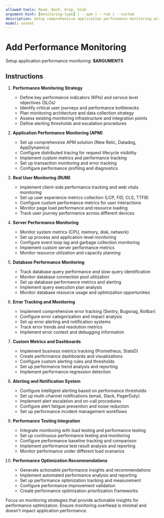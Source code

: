```yaml
---
allowed-tools: Read, Bash, Grep, Glob
argument-hint: [monitoring-type] | --apm | --rum | --custom
description: Setup comprehensive application performance monitoring with metrics, alerting, and observability
model: sonnet
---
```


# Add Performance Monitoring

Setup application performance monitoring: **$ARGUMENTS**

## Instructions

1. **Performance Monitoring Strategy**
   - Define key performance indicators (KPIs) and service level objectives (SLOs)
   - Identify critical user journeys and performance bottlenecks
   - Plan monitoring architecture and data collection strategy
   - Assess existing monitoring infrastructure and integration points
   - Define alerting thresholds and escalation procedures

2. **Application Performance Monitoring (APM)**
   - Set up comprehensive APM solution (New Relic, Datadog, AppDynamics)
   - Configure distributed tracing for request lifecycle visibility
   - Implement custom metrics and performance tracking
   - Set up transaction monitoring and error tracking
   - Configure performance profiling and diagnostics

3. **Real User Monitoring (RUM)**
   - Implement client-side performance tracking and web vitals monitoring
   - Set up user experience metrics collection (LCP, FID, CLS, TTFB)
   - Configure custom performance metrics for user interactions
   - Monitor page load performance and resource loading
   - Track user journey performance across different devices

4. **Server Performance Monitoring**
   - Monitor system metrics (CPU, memory, disk, network)
   - Set up process and application-level monitoring
   - Configure event loop lag and garbage collection monitoring
   - Implement custom server performance metrics
   - Monitor resource utilization and capacity planning

5. **Database Performance Monitoring**
   - Track database query performance and slow query identification
   - Monitor database connection pool utilization
   - Set up database performance metrics and alerting
   - Implement query execution plan analysis
   - Monitor database resource usage and optimization opportunities

6. **Error Tracking and Monitoring**
   - Implement comprehensive error tracking (Sentry, Bugsnag, Rollbar)
   - Configure error categorization and impact analysis
   - Set up error alerting and notification systems
   - Track error trends and resolution metrics
   - Implement error context and debugging information

7. **Custom Metrics and Dashboards**
   - Implement business metrics tracking (Prometheus, StatsD)
   - Create performance dashboards and visualizations
   - Configure custom alerting rules and thresholds
   - Set up performance trend analysis and reporting
   - Implement performance regression detection

8. **Alerting and Notification System**
   - Configure intelligent alerting based on performance thresholds
   - Set up multi-channel notifications (email, Slack, PagerDuty)
   - Implement alert escalation and on-call procedures
   - Configure alert fatigue prevention and noise reduction
   - Set up performance incident management workflows

9. **Performance Testing Integration**
   - Integrate monitoring with load testing and performance testing
   - Set up continuous performance testing and monitoring
   - Configure performance baseline tracking and comparison
   - Implement performance test result analysis and reporting
   - Monitor performance under different load scenarios

10. **Performance Optimization Recommendations**
    - Generate actionable performance insights and recommendations
    - Implement automated performance analysis and reporting
    - Set up performance optimization tracking and measurement
    - Configure performance improvement validation
    - Create performance optimization prioritization frameworks

Focus on monitoring strategies that provide actionable insights for performance optimization. Ensure monitoring overhead is minimal and doesn't impact application performance.